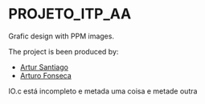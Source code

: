# PROJETO_ITP_AA
Grafic design with PPM images.

The project is been produced by:

* <a href="https://github.com/artursantiago">Artur Santiago</a>
* <a href="https://github.com/arturo32">Arturo Fonseca</a>

IO.c está incompleto e metada uma coisa e metade outra
